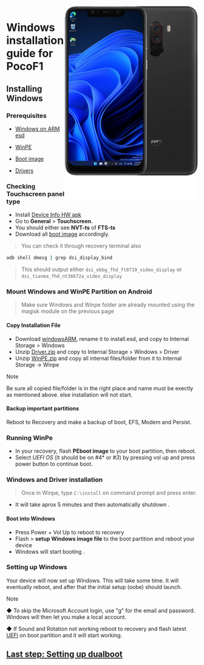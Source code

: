 <img align="right" src="beryllium.png" width="350" alt="Windows installation on beryllium">

# Windows installation guide for PocoF1

## Installing Windows

### Prerequisites
- [Windows on ARM esd](https://worproject.com/esd)

- [WinPE](https://drive.google.com/file/d/1ROmr2ki69QigIVFXJV5fRRSSd7K6h17D/view?usp=drivesdk)
  
- [Boot image](https://drive.google.com/drive/folders/1M64iZ3aeNiy0vvhW5refvDj0k0oXyAL1)

- [Drivers](https://drive.google.com/file/d/1YBK2fTmgmhzCaPg5luq-GJyGnM6i94Rf/view?usp=drivesdk)
  

### Checking Touchscreen panel type
- Install [Device Info HW apk](https://play.google.com/store/apps/details?id=ru.andr7e.deviceinfohw&pcampaignid=web_share)
- Go to **General** > **Touchscreen**.
- You should either see **NVT-ts** of **FTS-ts**
- Download all [boot image](https://drive.google.com/drive/folders/1M64iZ3aeNiy0vvhW5refvDj0k0oXyAL1) accordingly.

> You can check it through recovery terminal also 
```cmd
adb shell dmesg | grep dsi_display_bind
```
> This should output either `dsi_ebbg_fhd_ft8719_video_display` or `dsi_tianma_fhd_nt36672a_video_display`
>  
### Mount Windows and WinPE Partition on Android
> Make sure Windows and Winpe folder are already mounted using the magisk module on the previous page

#### Copy Installation File
- Download [windowsARM](https://worproject.com/esd), rename it to install.esd, and copy to Internal Storage > Windows
- Unzip [Driver.zip](https://drive.google.com/file/d/1YBK2fTmgmhzCaPg5luq-GJyGnM6i94Rf/view?usp=drivesdk) and copy to Internal Storage > Windows > Driver
- Unzip [WinPE.zip](https://drive.google.com/file/d/1lfRh5zd3pcaA7Z9WRsF5FM39NuIbZesS/view?usp=sharing) and copy all internal files/folder from it to Internal Storage -> Winpe
> [!Note]
> Be sure all copied file/folder is in the right place and name must be exectly as mentioned above. else installation will not start.
 
#### Backup important partitions
Reboot to Recovery and make a backup of boot, EFS, Modem and Persist.

### Running WinPe
- In your recovery, flash **PEboot image** to your boot partition, then reboot.
- Select  *UEFI OS* (it should be on #4* or *#3*) by pressing vol up and press power button to continue boot.

### Windows and Driver installation
> Once in Winpe, type ``` C:\install ``` on command prompt and press enter.
- It will take aprox 5 minutes and then automatically shutdown .

#### Boot into Windows
- Press Power + Vol Up to reboot to recovery
- Flash > **setup Windows image file** to the boot partition and reboot your device
- Windows will start booting .

### Setting up Windows
Your device will now set up Windows. This will take some time. It will eventually reboot, and after that the initial setup (oobe) should launch.

> [!Note]
> ◆ To skip the Microsoft Account login, use "g" for the email and password. Windows will then let you make a local account.
>
> ◆ If Sound and Rotation not working reboot to recovery and flash latest [UEFI](https://github.com/n00b69/woa-beryllium/releases/tag/UEFI) on boot partition and it will start working.

## [Last step: Setting up dualboot](/guide/dualboot.md)













